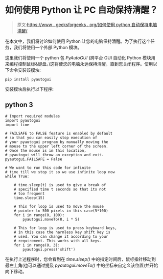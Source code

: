 # 如何使用 Python 让 PC 自动保持清醒？

> 原文:[https://www . geeksforgeeks . org/如何使用 python 自动保持电脑清醒/](https://www.geeksforgeeks.org/how-to-keep-your-pc-awake-automatically-using-python/)

在本文中，我们将讨论如何使用 Python 让您的电脑保持清醒。为了执行这个任务，我们将使用一个外部 Python 模块。

这里我们将使用一个 python 包 *PyAutoGUI* (跨平台 GUI 自动化 Python 模块用来编程控制鼠标&键盘。)这将使您的电脑永远保持清醒，直到您关闭程序。使用以下命令安装该模块:

```
pip install pyautogui
```

安装模块后执行以下程序:

## python 3

```
# Import required modules
import pyautogui
import time

# FAILSAFE to FALSE feature is enabled by default 
# so that you can easily stop execution of 
# your pyautogui program by manually moving the 
# mouse to the upper left corner of the screen. 
# Once the mouse is in this location,
# pyautogui will throw an exception and exit.
pyautogui.FAILSAFE = False

# We want to run this code for infinite 
# time till we stop it so we use infinite loop now
while True:

    # time.sleep(t) is used to give a break of 
    # specified time t seconds so that its not 
    # too frequent
    time.sleep(15)

    # This for loop is used to move the mouse 
    # pointer to 500 pixels in this case(5*100)
    for i in range(0, 100):
        pyautogui.moveTo(0, i * 5)

    # This for loop is used to press keyboard keys,
    # in this case the harmless key shift key is 
    # used. You can change it according to your 
    # requirement. This works with all keys.
    for i in range(0, 3):
        pyautogui.press('shift')
```

在执行上述程序时，您会看到在 *time.sleep()* 中的指定时间后，鼠标指针移动到最左上角(也可以通过提及 *pyautogui.moveTo()* 中的坐标来自定义该位置)并开始向下移动。
